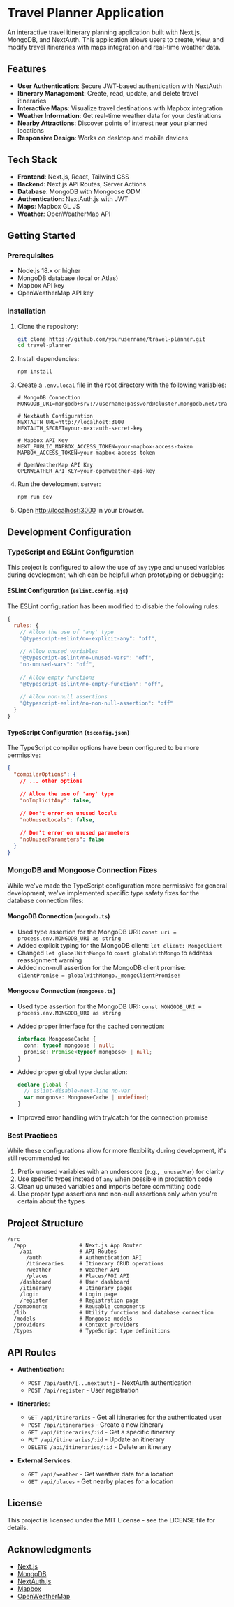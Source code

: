 # Travel Planner Application

An interactive travel itinerary planning application built with Next.js, MongoDB, and NextAuth. This application allows users to create, view, and modify travel itineraries with maps integration and real-time weather data.

## Features

- **User Authentication**: Secure JWT-based authentication with NextAuth
- **Itinerary Management**: Create, read, update, and delete travel itineraries
- **Interactive Maps**: Visualize travel destinations with Mapbox integration
- **Weather Information**: Get real-time weather data for your destinations
- **Nearby Attractions**: Discover points of interest near your planned locations
- **Responsive Design**: Works on desktop and mobile devices

## Tech Stack

- **Frontend**: Next.js, React, Tailwind CSS
- **Backend**: Next.js API Routes, Server Actions
- **Database**: MongoDB with Mongoose ODM
- **Authentication**: NextAuth.js with JWT
- **Maps**: Mapbox GL JS
- **Weather**: OpenWeatherMap API

## Getting Started

### Prerequisites

- Node.js 18.x or higher
- MongoDB database (local or Atlas)
- Mapbox API key
- OpenWeatherMap API key

### Installation

1. Clone the repository:

   ```bash
   git clone https://github.com/yourusername/travel-planner.git
   cd travel-planner
   ```

2. Install dependencies:

   ```bash
   npm install
   ```

3. Create a `.env.local` file in the root directory with the following variables:

   ```
   # MongoDB Connection
   MONGODB_URI=mongodb+srv://username:password@cluster.mongodb.net/travelplanner

   # NextAuth Configuration
   NEXTAUTH_URL=http://localhost:3000
   NEXTAUTH_SECRET=your-nextauth-secret-key

   # Mapbox API Key
   NEXT_PUBLIC_MAPBOX_ACCESS_TOKEN=your-mapbox-access-token
   MAPBOX_ACCESS_TOKEN=your-mapbox-access-token

   # OpenWeatherMap API Key
   OPENWEATHER_API_KEY=your-openweather-api-key
   ```

4. Run the development server:

   ```bash
   npm run dev
   ```

5. Open [http://localhost:3000](http://localhost:3000) in your browser.

## Development Configuration

### TypeScript and ESLint Configuration

This project is configured to allow the use of `any` type and unused variables during development, which can be helpful when prototyping or debugging:

#### ESLint Configuration (`eslint.config.mjs`)

The ESLint configuration has been modified to disable the following rules:

```javascript
{
  rules: {
    // Allow the use of 'any' type
    "@typescript-eslint/no-explicit-any": "off",
    
    // Allow unused variables
    "@typescript-eslint/no-unused-vars": "off",
    "no-unused-vars": "off",
    
    // Allow empty functions
    "@typescript-eslint/no-empty-function": "off",
    
    // Allow non-null assertions
    "@typescript-eslint/no-non-null-assertion": "off"
  }
}
```

#### TypeScript Configuration (`tsconfig.json`)

The TypeScript compiler options have been configured to be more permissive:

```json
{
  "compilerOptions": {
    // ... other options
    
    // Allow the use of 'any' type
    "noImplicitAny": false,
    
    // Don't error on unused locals
    "noUnusedLocals": false,
    
    // Don't error on unused parameters
    "noUnusedParameters": false
  }
}
```

### MongoDB and Mongoose Connection Fixes

While we've made the TypeScript configuration more permissive for general development, we've implemented specific type safety fixes for the database connection files:

#### MongoDB Connection (`mongodb.ts`)

- Used type assertion for the MongoDB URI: `const uri = process.env.MONGODB_URI as string`
- Added explicit typing for the MongoDB client: `let client: MongoClient`
- Changed `let globalWithMongo` to `const globalWithMongo` to address reassignment warning
- Added non-null assertion for the MongoDB client promise: `clientPromise = globalWithMongo._mongoClientPromise!`

#### Mongoose Connection (`mongoose.ts`)

- Used type assertion for the MongoDB URI: `const MONGODB_URI = process.env.MONGODB_URI as string`
- Added proper interface for the cached connection:

  ```typescript
  interface MongooseCache {
    conn: typeof mongoose | null;
    promise: Promise<typeof mongoose> | null;
  }
  ```

- Added proper global type declaration:

  ```typescript
  declare global {
    // eslint-disable-next-line no-var
    var mongoose: MongooseCache | undefined;
  }
  ```

- Improved error handling with try/catch for the connection promise

### Best Practices

While these configurations allow for more flexibility during development, it's still recommended to:

1. Prefix unused variables with an underscore (e.g., `_unusedVar`) for clarity
2. Use specific types instead of `any` when possible in production code
3. Clean up unused variables and imports before committing code
4. Use proper type assertions and non-null assertions only when you're certain about the types

## Project Structure

```
/src
  /app                 # Next.js App Router
    /api               # API Routes
      /auth            # Authentication API
      /itineraries     # Itinerary CRUD operations
      /weather         # Weather API
      /places          # Places/POI API
    /dashboard         # User dashboard
    /itinerary         # Itinerary pages
    /login             # Login page
    /register          # Registration page
  /components          # Reusable components
  /lib                 # Utility functions and database connection
  /models              # Mongoose models
  /providers           # Context providers
  /types               # TypeScript type definitions
```

## API Routes

- **Authentication**:
  - `POST /api/auth/[...nextauth]` - NextAuth authentication
  - `POST /api/register` - User registration

- **Itineraries**:
  - `GET /api/itineraries` - Get all itineraries for the authenticated user
  - `POST /api/itineraries` - Create a new itinerary
  - `GET /api/itineraries/:id` - Get a specific itinerary
  - `PUT /api/itineraries/:id` - Update an itinerary
  - `DELETE /api/itineraries/:id` - Delete an itinerary

- **External Services**:
  - `GET /api/weather` - Get weather data for a location
  - `GET /api/places` - Get nearby places for a location

## License

This project is licensed under the MIT License - see the LICENSE file for details.

## Acknowledgments

- [Next.js](https://nextjs.org/)
- [MongoDB](https://www.mongodb.com/)
- [NextAuth.js](https://next-auth.js.org/)
- [Mapbox](https://www.mapbox.com/)
- [OpenWeatherMap](https://openweathermap.org/)
